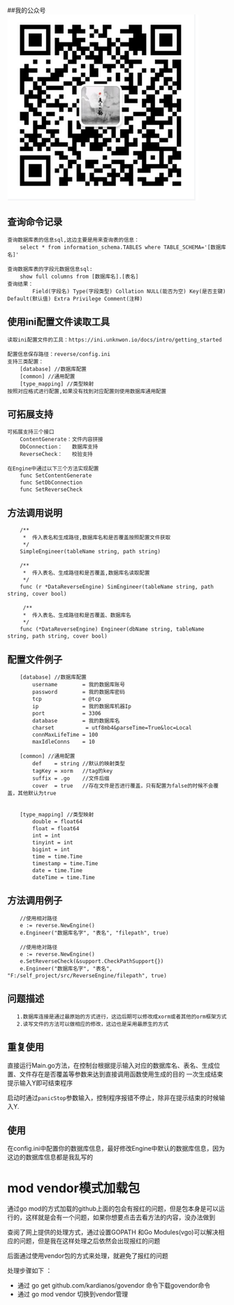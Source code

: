 ##我的公众号
![](.readme/a1ea2457.png)


## 查询命令记录
```
查询数据库表的信息sql,这边主要是用来查询表的信息：
    select * from information_schema.TABLES where TABLE_SCHEMA='[数据库名]'

查询数据库表的字段元数据信息sql:
    show full columns from [数据库名].[表名]
查询结果：
        Field(字段名) Type(字段类型) Collation NULL(能否为空) Key(是否主键) Default(默认值) Extra Privilege Comment(注释)
```
## 使用ini配置文件读取工具
```
读取ini配置文件的工具：https://ini.unknwon.io/docs/intro/getting_started

配置信息保存路径：reverse/config.ini
支持三类配置：
    [database] //数据库配置
    [common] //通用配置
    [type_mapping] //类型映射
按照对应格式进行配置,如果没有找到对应配置则使用数据库通用配置
```

## 可拓展支持
```
可拓展支持三个接口
    ContentGenerate：文件内容拼接
    DbConnection：   数据库支持
    ReverseCheck：   校验支持

在Engine中通过以下三个方法实现配置
    func SetContentGenerate
    func SetDbConnection
    func SetReverseCheck
```

## 方法调用说明
```
    /**
     *  传入表名和生成路径,数据库名和是否覆盖按照配置文件获取
     */
    SimpleEngineer(tableName string, path string)

    /**
     *  传入表名、生成路径和是否覆盖,数据库名读取配置
     */
    func (r *DataReverseEngine) SimEngineer(tableName string, path string, cover bool)
    
     /**
     *  传入表名、生成路径和是否覆盖、数据库名
     */
    func (*DataReverseEngine) Engineer(dbName string, tableName string, path string, cover bool)
```

## 配置文件例子
```
    [database] //数据库配置
        username        = 我的数据库账号
        password        = 我的数据库密码
        tcp             = @tcp
        ip              = 我的数据库机器Ip
        port            = 3306
        database        = 我的数据库名
        charset          = utf8mb4&parseTime=True&loc=Local
        connMaxLifeTime = 100
        maxIdleConns    = 10
    
    [common] //通用配置
        def    = string //默认的映射类型
        tagKey = xorm   //tag的key
        suffix = .go    //文件后缀
        cover  = true   //存在文件是否进行覆盖，只有配置为false的时候不会覆盖，其他默认为true
    
    
    [type_mapping] //类型映射
        double = float64
        float = float64
        int = int
        tinyint = int
        bigint = int
        time = time.Time
        timestamp = time.Time
        date = time.Time
        dateTime = time.Time
```

## 方法调用例子
```
    //使用相对路径
    e := reverse.NewEngine()
    e.Engineer("数据库名字", "表名", "filepath", true)

    //使用绝对路径
    e := reverse.NewEngine()
	e.SetReverseCheck(&support.CheckPathSupport{})
	e.Engineer("数据库名字", "表名", "F:/self_project/src/ReverseEngine/filepath", true)
```

## 问题描述
```
   1.数据库连接是通过最原始的方式进行，这边后期可以修改成xorm或者其他的orm框架方式
   2.读写文件的方法可以做相应的修改，这边也是采用最原生的方式 
```

## 重复使用
直接运行Main.go方法，在控制台根据提示输入对应的数据库名、表名、生成位置、文件存在是否覆盖等参数来达到直接调用函数使用生成的目的
一次生成结束提示输入Y即可结束程序

启动时通过`panicStop`参数输入，控制程序报错不停止，除非在提示结束的时候输入Y.


## 使用
在config.ini中配置你的数据库信息，最好修改Engine中默认的数据库信息，因为这边的数据库信息都是我乱写的


# mod vendor模式加载包
通过go mod的方式加载的github上面的包会有报红的问题，但是包本身是可以运行的，这样就是会有一个问题，如果你想要点击去看方法的内容，没办法做到

查阅了网上提供的处理方式，通过设置GOPATH 和Go Modules(vgo)可以解决相应的问题，但是我在这样处理之后依然会出现报红的问题

后面通过使用vendor包的方式来处理，就避免了报红的问题

处理步骤如下 ：
- 通过 go get github.com/kardianos/govendor 命令下载govendor命令
- 通过 go mod vendor 切换到vendor管理
